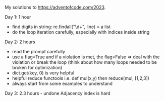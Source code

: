 My solutions to https://adventofcode.com/2023.

Day 1: 1 hour
- find digits in string: re.findall("\d+", line) = a list
- do the loop iteration carefully, especially with indices inside string

Day 2: 2 hours
- read the prompt carefully
- use a flag=True and if a violation is met, the flag=False => deal with the violation or break the loop (think about how many loops needed to be broken for optimization)
- dict.get(key, 0) is very helpful
- helpful reduce functools i.e. def mul(x,y) then reduce(mul, [1,2,3])
- always start from some examples to understand

Day 3: 2.3 hours - undone
Adjacency index is hard
